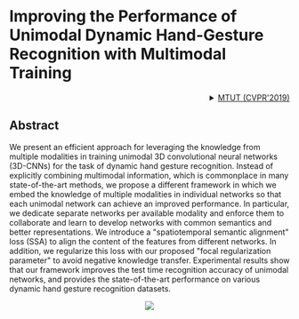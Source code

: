 # Improving the Performance of Unimodal Dynamic Hand-Gesture Recognition with Multimodal Training

<!-- [ALGORITHM] -->

<details>
<summary align="right"><a href="https://openaccess.thecvf.com/content_CVPR_2019/html/Abavisani_Improving_the_Performance_of_Unimodal_Dynamic_Hand-Gesture_Recognition_With_Multimodal_CVPR_2019_paper.html">MTUT (CVPR'2019)</a></summary>

```bibtex
@InProceedings{Abavisani_2019_CVPR,
author = {Abavisani, Mahdi and Joze, Hamid Reza Vaezi and Patel, Vishal M.},
title = {Improving the Performance of Unimodal Dynamic Hand-Gesture Recognition With Multimodal Training},
booktitle = {Proceedings of the IEEE/CVF Conference on Computer Vision and Pattern Recognition (CVPR)},
month = {June},
year = {2019}
}
```

</details>

## Abstract

<!-- [ABSTRACT] -->

We present an efficient approach for leveraging the knowledge from multiple modalities in training unimodal 3D convolutional neural networks (3D-CNNs) for the task of dynamic hand gesture recognition. Instead of explicitly combining multimodal information, which is commonplace in many state-of-the-art methods, we propose a different framework in which we embed the knowledge of multiple modalities in individual networks so that each unimodal network can achieve an improved performance. In particular, we dedicate separate networks per available modality and enforce them to collaborate and learn to develop networks with common semantics and better representations. We introduce a "spatiotemporal semantic alignment" loss (SSA) to align the content of the features from different networks. In addition, we regularize this loss with our proposed "focal regularization parameter" to avoid negative knowledge transfer. Experimental results show that our framework improves the test time recognition accuracy of unimodal networks, and provides the state-of-the-art performance on various dynamic hand gesture recognition datasets.

<!-- [IMAGE] -->

<div align=center>
<img src="https://user-images.githubusercontent.com/26127467/170655378-e0db31cc-f9c3-43c3-909a-13ed871b290a.png">
</div>
